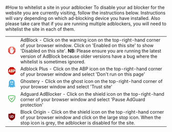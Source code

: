 #How to whitelist a site in your adblocker
To disable your ad blocker for the website you are currently visiting, follow the instructions below. Instructions will vary depending on which ad-blocking device you have installed.  Also please take care that if you are running multiple adblockers, you will need to whitelist the site in each of them.

|||
|---|---|
|![AdBlock](adblock.jpg)|AdBlock - Click on the warning icon on the top-right-hand corner of your browser window. Click on 'Enabled on this site' to show 'Disabled on this site'.  **NB:** Please ensure you are running the latest version of AdBlock because older versions have a bug where the whitelist is sometimes ignored.|
|![AdBlock+](abp.png)|Adblock Plus - Click on the ABP icon on the top-right-hand corner of your browser window and select 'Don't run on this page'|
|![Ghostery](ghostery.jpg)|Ghostery - Click on the ghost icon on the top-right-hand corner of your browser window and select 'Trust site'|
|![AdGuard](adguard.jpg)|Adguard AdBlocker - Click on the shield icon on the top-right-hand corner of your browser window and select 'Pause AdGuard protection'|
|![uBlock](ublock.jpg)|Block Origin - Click on the shield icon on the top-right-hand corner of your browser window and click on the large stop icon. When the stop icon is grey, the adblocker is disabled for the site.|

